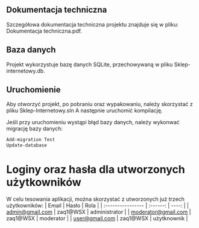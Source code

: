 ## Dokumentacja techniczna
Szczegółowa dokumentacja techniczna projektu znajduje się w pliku: Dokumentacja techniczna.pdf.

## Baza danych
Projekt wykorzystuje bazę danych SQLite, przechowywaną w pliku Sklep-internetowy.db.

## Uruchomienie
Aby otworzyć projekt, po pobraniu oraz wypakowaniu, należy skorzystać z pliku Sklep-Internetowy.sln
A następnie uruchomić kompilację.

Jeśli przy uruchomieniu wystąpi błąd bazy danych, należy wykonwać migrację bazy danych:
```bash
Add-migration Test
Update-database
```

# Loginy oraz hasła dla utworzonych użytkowników
W celu tesowania aplikacji, można skorzystać z utworzonych już trzech użytkowników:
| Email             | Hasło | Rola |
| :---------------- | :------: | ----: |
| admin@gmail.com |   zaq1@WSX   | administrator |
| moderator@gmail.com  |   zaq1@WSX  | moderator |
| user@gmail.com   |  zaq1@WSX  | użytknownik |
